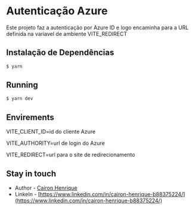 # Autenticação Azure

Este projeto faz a autenticação por Azure ID e logo encaminha para a URL definida na variavel de ambiente VITE_REDIRECT

## Instalação de Dependências

```bash
$ yarn
```

## Running
```bash
$ yarn dev
```

## Envirements

VITE_CLIENT_ID=id do cliente Azure

VITE_AUTHORITY=url de login do Azure

VITE_REDIRECT=url para o site de redirecionamento

## Stay in touch

- Author - [Cairon Henrique](https://github.com/cairon-henrique-60)
- LinkeIn - [https://www.linkedin.com/in/cairon-henrique-b88375224/](https://www.linkedin.com/in/cairon-henrique-b88375224/)
